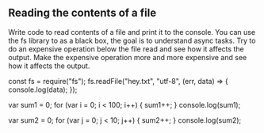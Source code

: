 ## Reading the contents of a file

Write code to read contents of a file and print it to the console. 
You can use the fs library to as a black box, the goal is to understand async tasks. 
Try to do an expensive operation below the file read and see how it affects the output. 
Make the expensive operation more and more expensive and see how it affects the output. 

const fs = require("fs");
fs.readFile("hey.txt", "utf-8", (err, data) => {
  console.log(data);
});

var sum1 = 0;
for (var i = 0; i < 100; i++) {
  sum1++;
}
console.log(sum1);

var sum2 = 0;
for (var j = 0; j < 10; j++) {
  sum2++;
}
console.log(sum2);
